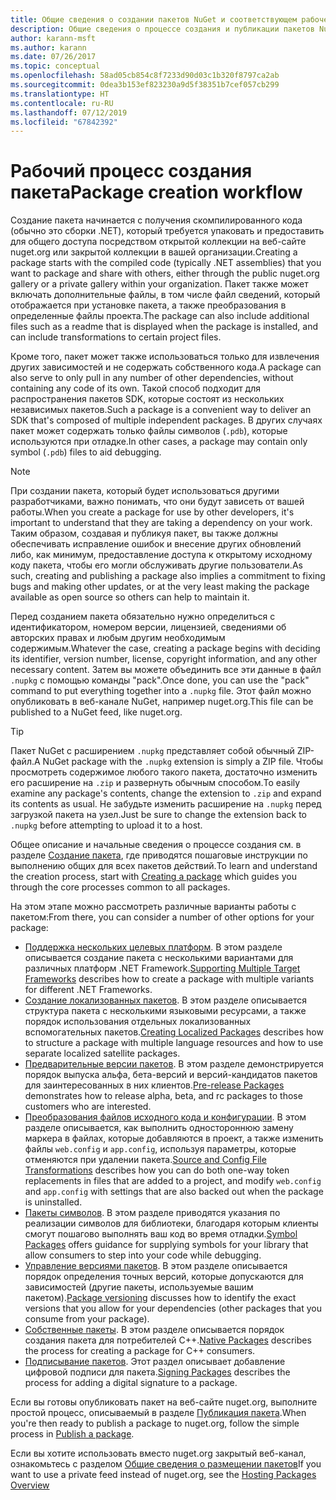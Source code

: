```yaml
---
title: Общие сведения о создании пакетов NuGet и соответствующем рабочем процессе
description: Общие сведения о процессе создания и публикации пакетов NuGet со ссылками на отдельные части процесса.
author: karann-msft
ms.author: karann
ms.date: 07/26/2017
ms.topic: conceptual
ms.openlocfilehash: 58ad05cb854c8f7233d90d03c1b320f8797ca2ab
ms.sourcegitcommit: 0dea3b153ef823230a9d5f38351b7cef057cb299
ms.translationtype: HT
ms.contentlocale: ru-RU
ms.lasthandoff: 07/12/2019
ms.locfileid: "67842392"
---
```

# <a name="package-creation-workflow"></a><span data-ttu-id="08f97-103">Рабочий процесс создания пакета</span><span class="sxs-lookup"><span data-stu-id="08f97-103">Package creation workflow</span></span>

<span data-ttu-id="08f97-104">Создание пакета начинается с получения скомпилированного кода (обычно это сборки .NET), который требуется упаковать и предоставить для общего доступа посредством открытой коллекции на веб-сайте nuget.org или закрытой коллекции в вашей организации.</span><span class="sxs-lookup"><span data-stu-id="08f97-104">Creating a package starts with the compiled code (typically .NET assemblies) that you want to package and share with others, either through the public nuget.org gallery or a private gallery within your organization.</span></span> <span data-ttu-id="08f97-105">Пакет также может включать дополнительные файлы, в том числе файл сведений, который отображается при установке пакета, а также преобразования в определенные файлы проекта.</span><span class="sxs-lookup"><span data-stu-id="08f97-105">The package can also include additional files such as a readme that is displayed when the package is installed, and can include transformations to certain project files.</span></span>

<span data-ttu-id="08f97-106">Кроме того, пакет может также использоваться только для извлечения других зависимостей и не содержать собственного кода.</span><span class="sxs-lookup"><span data-stu-id="08f97-106">A package can also serve to only pull in any number of other dependencies, without containing any code of its own.</span></span> <span data-ttu-id="08f97-107">Такой способ подходит для распространения пакетов SDK, которые состоят из нескольких независимых пакетов.</span><span class="sxs-lookup"><span data-stu-id="08f97-107">Such a package is a convenient way to deliver an SDK that's composed of multiple independent packages.</span></span> <span data-ttu-id="08f97-108">В других случаях пакет может содержать только файлы символов (`.pdb`), которые используются при отладке.</span><span class="sxs-lookup"><span data-stu-id="08f97-108">In other cases, a package may contain only symbol (`.pdb`) files to aid debugging.</span></span>

> [!Note]
> <span data-ttu-id="08f97-109">При создании пакета, который будет использоваться другими разработчиками, важно понимать, что они будут зависеть от вашей работы.</span><span class="sxs-lookup"><span data-stu-id="08f97-109">When you create a package for use by other developers, it's important to understand that they are taking a dependency on your work.</span></span> <span data-ttu-id="08f97-110">Таким образом, создавая и публикуя пакет, вы также должны обеспечивать исправление ошибок и внесение других обновлений либо, как минимум, предоставление доступа к открытому исходному коду пакета, чтобы его могли обслуживать другие пользователи.</span><span class="sxs-lookup"><span data-stu-id="08f97-110">As such, creating and publishing a package also implies a commitment to fixing bugs and making other updates, or at the very least making the package available as open source so others can help to maintain it.</span></span>

<span data-ttu-id="08f97-111">Перед созданием пакета обязательно нужно определиться с идентификатором, номером версии, лицензией, сведениями об авторских правах и любым другим необходимым содержимым.</span><span class="sxs-lookup"><span data-stu-id="08f97-111">Whatever the case, creating a package begins with deciding its identifier, version number, license, copyright information, and any other necessary content.</span></span> <span data-ttu-id="08f97-112">Затем вы можете объединить все эти данные в файл `.nupkg` с помощью команды "pack".</span><span class="sxs-lookup"><span data-stu-id="08f97-112">Once done, you can use the "pack" command to put everything together into a `.nupkg` file.</span></span> <span data-ttu-id="08f97-113">Этот файл можно опубликовать в веб-канале NuGet, например nuget.org.</span><span class="sxs-lookup"><span data-stu-id="08f97-113">This file can be published to a NuGet feed, like nuget.org.</span></span>

> [!Tip]
> <span data-ttu-id="08f97-114">Пакет NuGet с расширением `.nupkg` представляет собой обычный ZIP-файл.</span><span class="sxs-lookup"><span data-stu-id="08f97-114">A NuGet package with the `.nupkg` extension is simply a ZIP file.</span></span> <span data-ttu-id="08f97-115">Чтобы просмотреть содержимое любого такого пакета, достаточно изменить его расширение на `.zip` и развернуть обычным способом.</span><span class="sxs-lookup"><span data-stu-id="08f97-115">To easily examine any package's contents, change the extension to `.zip` and expand its contents as usual.</span></span> <span data-ttu-id="08f97-116">Не забудьте изменить расширение на `.nupkg` перед загрузкой пакета на узел.</span><span class="sxs-lookup"><span data-stu-id="08f97-116">Just be sure to change the extension back to `.nupkg` before attempting to upload it to a host.</span></span>

<span data-ttu-id="08f97-117">Общее описание и начальные сведения о процессе создания см. в разделе [Создание пакета](../create-packages/creating-a-package.md), где приводятся пошаговые инструкции по выполнению общих для всех пакетов действий.</span><span class="sxs-lookup"><span data-stu-id="08f97-117">To learn and understand the creation process, start with [Creating a package](../create-packages/creating-a-package.md) which guides you through the core processes common to all packages.</span></span>

<span data-ttu-id="08f97-118">На этом этапе можно рассмотреть различные варианты работы с пакетом:</span><span class="sxs-lookup"><span data-stu-id="08f97-118">From there, you can consider a number of other options for your package:</span></span>

- <span data-ttu-id="08f97-119">[Поддержка нескольких целевых платформ](../create-packages/supporting-multiple-target-frameworks.md). В этом разделе описывается создание пакета с несколькими вариантами для различных платформ .NET Framework.</span><span class="sxs-lookup"><span data-stu-id="08f97-119">[Supporting Multiple Target Frameworks](../create-packages/supporting-multiple-target-frameworks.md) describes how to create a package with multiple variants for different .NET Frameworks.</span></span>
- <span data-ttu-id="08f97-120">[Создание локализованных пакетов](../create-packages/creating-localized-packages.md). В этом разделе описывается структура пакета с несколькими языковыми ресурсами, а также порядок использования отдельных локализованных вспомогательных пакетов.</span><span class="sxs-lookup"><span data-stu-id="08f97-120">[Creating Localized Packages](../create-packages/creating-localized-packages.md) describes how to structure a package with multiple language resources and how to use separate localized satellite packages.</span></span>
- <span data-ttu-id="08f97-121">[Предварительные версии пакетов](../create-packages/prerelease-packages.md). В этом разделе демонстрируется порядок выпуска альфа, бета-версий и версий-кандидатов пакетов для заинтересованных в них клиентов.</span><span class="sxs-lookup"><span data-stu-id="08f97-121">[Pre-release Packages](../create-packages/prerelease-packages.md) demonstrates how to release alpha, beta, and rc packages to those customers who are interested.</span></span>
- <span data-ttu-id="08f97-122">[Преобразования файлов исходного кода и конфигурации](../create-packages/source-and-config-file-transformations.md). В этом разделе описывается, как выполнить одностороннюю замену маркера в файлах, которые добавляются в проект, а также изменить файлы `web.config` и `app.config`, используя параметры, которые отменяются при удалении пакета.</span><span class="sxs-lookup"><span data-stu-id="08f97-122">[Source and Config File Transformations](../create-packages/source-and-config-file-transformations.md) describes how you can do both one-way token replacements in files that are added to a project, and modify `web.config` and `app.config` with settings that are also backed out when the package is uninstalled.</span></span>
- <span data-ttu-id="08f97-123">[Пакеты символов](../create-packages/symbol-packages-snupkg.md). В этом разделе приводятся указания по реализации символов для библиотеки, благодаря которым клиенты смогут пошагово выполнять ваш код во время отладки.</span><span class="sxs-lookup"><span data-stu-id="08f97-123">[Symbol Packages](../create-packages/symbol-packages-snupkg.md) offers guidance for supplying symbols for your library that allow consumers to step into your code while debugging.</span></span>
- <span data-ttu-id="08f97-124">[Управление версиями пакетов](../reference/package-versioning.md). В этом разделе описывается порядок определения точных версий, которые допускаются для зависимостей (другие пакеты, используемые вашим пакетом).</span><span class="sxs-lookup"><span data-stu-id="08f97-124">[Package versioning](../reference/package-versioning.md) discusses how to identify the exact versions that you allow for your dependencies (other packages that you consume from your package).</span></span>
- <span data-ttu-id="08f97-125">[Собственные пакеты](../create-packages/native-packages.md). В этом разделе описывается порядок создания пакета для потребителей C++.</span><span class="sxs-lookup"><span data-stu-id="08f97-125">[Native Packages](../create-packages/native-packages.md) describes the process for creating a package for C++ consumers.</span></span>
- <span data-ttu-id="08f97-126">[Подписывание пакетов](../create-packages/sign-a-package.md). Этот раздел описывает добавление цифровой подписи для пакета.</span><span class="sxs-lookup"><span data-stu-id="08f97-126">[Signing Packages](../create-packages/sign-a-package.md) describes the process for adding a digital signature to a package.</span></span>

<span data-ttu-id="08f97-127">Если вы готовы опубликовать пакет на веб-сайте nuget.org, выполните простой процесс, описываемый в разделе [Публикация пакета](../nuget-org/publish-a-package.md).</span><span class="sxs-lookup"><span data-stu-id="08f97-127">When you're then ready to publish a package to nuget.org, follow the simple process in [Publish a package](../nuget-org/publish-a-package.md).</span></span>

<span data-ttu-id="08f97-128">Если вы хотите использовать вместо nuget.org закрытый веб-канал, ознакомьтесь с разделом [Общие сведения о размещении пакетов](../hosting-packages/overview.md)</span><span class="sxs-lookup"><span data-stu-id="08f97-128">If you want to use a private feed instead of nuget.org, see the [Hosting Packages Overview](../hosting-packages/overview.md)</span></span>
